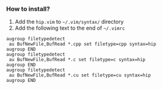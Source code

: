 ### How to install? ###
1. Add the <code>hip.vim</code> to <code>~/.vim/syntax/</code> directory
2. Add the following text to the end of <code>~/.vimrc</code>


```
augroup filetypedetect
 au BufNewFile,BufRead *.cpp set filetype=cpp syntax=hip
augroup END
augroup filetypedetect
 au BufNewFile,BufRead *.c set filetype=c syntax=hip
augroup END
augroup filetypedetect
 au BufNewFile,BufRead *.cu set filetype=cu syntax=hip
augroup END
```
